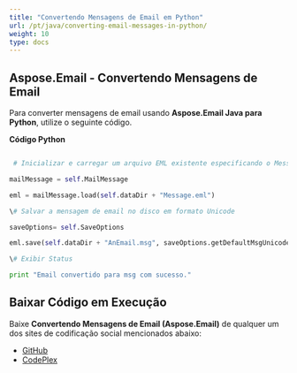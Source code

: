 ```yaml
---
title: "Convertendo Mensagens de Email em Python"
url: /pt/java/converting-email-messages-in-python/
weight: 10
type: docs
---
```


## **Aspose.Email - Convertendo Mensagens de Email**
Para converter mensagens de email usando **Aspose.Email Java para Python**, utilize o seguinte código.

**Código Python**

``` python

 # Inicializar e carregar um arquivo EML existente especificando o MessageFormat

mailMessage = self.MailMessage

eml = mailMessage.load(self.dataDir + "Message.eml")

\# Salvar a mensagem de email no disco em formato Unicode

saveOptions= self.SaveOptions

eml.save(self.dataDir + "AnEmail.msg", saveOptions.getDefaultMsgUnicode())

\# Exibir Status

print "Email convertido para msg com sucesso."

```
## **Baixar Código em Execução**
Baixe **Convertendo Mensagens de Email (Aspose.Email)** de qualquer um dos sites de codificação social mencionados abaixo:

- [GitHub](https://github.com/aspose-email/Aspose.Email-for-Java/releases/tag/Aspose.Email_Java_for_Python-v1.0)
- [CodePlex](http://asposeemailjavapython.codeplex.com/releases/)
